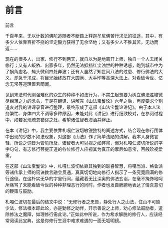 # 前言

前言

千百年来，无以计数的佛陀追随者不断踏上释迦牟尼佛苦行求法的征途，其中，有多少人依靠百折不挠的坚定毅力获得了无余坚地；又有多少人不胜其苦，无功而返……

现在的很多人，出家、修行不到两天，就自以为是地离开上师，独自一个人去闭关修行；又有人皈依、出家多年，仍然无法抵挡红尘浊世的种种诱惑，跑到城市中为了蜗角虚名、蝇头微利四处奔波；还有人虽然了知世间八法的过患、修行佛法的大义，却急于求成，将目光始终放在大圆满、大手印等高深大法上，对看破今世、忆念无常等道理置若罔闻。

见到末法时代刚强难化的众生的种种不如法行为，不禁生起想要为树立佛法胜幢微尽绵薄之力的念头，于是在翻译、讲解完《山法宝鬘论》六年之后，再度要求个别道友对我的讲课录音进行整理，最终形成了这部《山法宝鬘论讲记》。由于本人法务繁忙、身体四大不调等多种原因，未能对此《讲记》进行细致校对，在参阅过程中，如若发现疏忽错谬之处，希望诸位智者海涵并斧正。

在本《讲记》中，我主要依靠札嘎仁波切敏锐独特的阐述方式，结合现在修行团体中出现的少数不如法现象，对这部《山法》作了简单浅陋的讲解。我本人身微言轻，所说之词皆为管见所及，诸智者大可以视之如弊帚，但对札嘎仁波切所说的字字句句，有志修行菩提正道的各位修行人应视其为真正的摩尼如意宝，百般珍视爱重。

在这部《山法宝鬘论》中，札嘎仁波切依靠其独到的聪睿智慧，将噶当派、格鲁派等诸传承上师的窍诀教言融会贯通，真真切切地向修行人指示了一条究竟圆满的修行途径。在这朴实无华的字里行间，蕴藏着无比深奥的佛法玄诣，在毫不掩饰地呵斥痛骂了未能看破今世的种种非理恶行的同时，作者也发自肺腑地表达了情真意切的鞭策与鼓励。

札嘎仁波切在最后的结文中说：“无修行者之忠告，静处行人之山法，住山不可缺少法，修法根本即此论，亦是勤修之助伴，开示善说之上师，劝心修法鼓励者，遣除修法之魔障，如理修行需此论。”正如此中所说，作为希求解脱的修行人，应该经常阅读此宝典，这是你修行生涯中难求难遇的一面无垢明镜。

